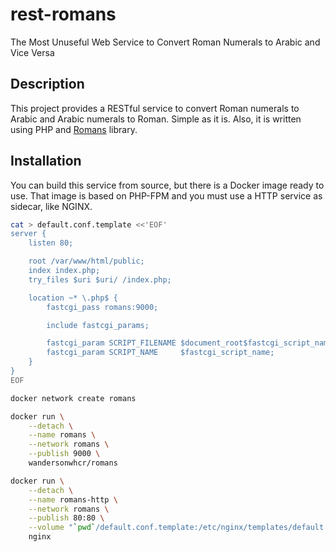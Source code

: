# rest-romans

The Most Unuseful Web Service to Convert Roman Numerals to Arabic and Vice Versa

## Description

This project provides a RESTful service to convert Roman numerals to Arabic and
Arabic numerals to Roman. Simple as it is. Also, it is written using PHP and
[Romans](https://github.com/wandersonwhcr/romans) library.

## Installation

You can build this service from source, but there is a Docker image ready to
use. That image is based on PHP-FPM and you must use a HTTP service as sidecar,
like NGINX.

```sh
cat > default.conf.template <<'EOF'
server {
    listen 80;

    root /var/www/html/public;
    index index.php;
    try_files $uri $uri/ /index.php;

    location ~* \.php$ {
        fastcgi_pass romans:9000;

        include fastcgi_params;

        fastcgi_param SCRIPT_FILENAME $document_root$fastcgi_script_name;
        fastcgi_param SCRIPT_NAME     $fastcgi_script_name;
    }
}
EOF

docker network create romans

docker run \
    --detach \
    --name romans \
    --network romans \
    --publish 9000 \
    wandersonwhcr/romans

docker run \
    --detach \
    --name romans-http \
    --network romans \
    --publish 80:80 \
    --volume "`pwd`/default.conf.template:/etc/nginx/templates/default.conf.template" \
    nginx
```
